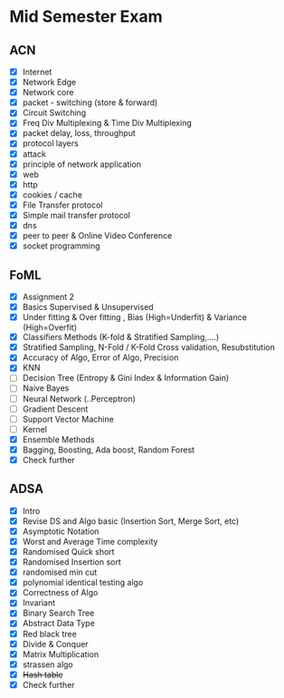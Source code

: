 # Mid Semester Exam

## ACN
- [x] Internet
- [x] Network Edge
- [x] Network core
- [x] packet - switching (store & forward)
- [x] Circuit Switching
- [x] Freq Div Multiplexing & Time Div Multiplexing
- [x] packet delay, loss, throughput 
- [x] protocol layers
- [x] attack
- [x] principle of network application 
- [x] web
- [x] http
- [x] cookies / cache
- [x] File Transfer protocol
- [x] Simple mail transfer protocol
- [x] dns
- [x] peer to peer & Online Video Conference
- [x] socket programming 

## FoML
- [x] Assignment 2
- [x] Basics Supervised & Unsupervised
- [x] Under fitting & Over fitting , Bias (High=Underfit) & Variance (High=Overfit)
- [x] Classifiers Methods (K-fold & Stratified Sampling,....)
- [x] Stratified Sampling, N-Fold / K-Fold Cross validation, Resubstitution
- [x] Accuracy of Algo, Error of Algo, Precision
- [x] KNN
- [ ] Decision Tree (Entropy & Gini Index & Information Gain)
- [ ] Naive Bayes 
- [ ] Neural Network (..Perceptron)
- [ ] Gradient Descent
- [ ] Support Vector Machine 
- [ ] Kernel 
- [x] Ensemble Methods
- [x] Bagging, Boosting, Ada boost, Random Forest
- [x] Check further

##  ADSA
- [x] Intro
- [x] Revise DS and Algo basic (Insertion Sort, Merge Sort, etc)
- [x] Asymptotic Notation 
- [x] Worst and Average Time complexity 
- [x] Randomised Quick short 
- [x] Randomised Insertion sort
- [x] randomised min cut
- [x] polynomial identical testing algo
- [x] Correctness of Algo
- [x] Invariant 
- [x] Binary Search Tree
- [x] Abstract Data Type
- [x] Red black tree 
- [x] Divide & Conquer 
- [x] Matrix Multiplication 
- [x] strassen algo
- [x] ~~Hash table~~ 
- [x] Check further 
